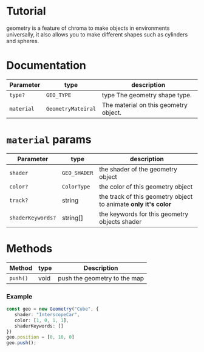 # Tutorial
geometry is a feature of chroma to make objects in environments universally, it also allows you to make different shapes such as cylinders and spheres.
# Documentation
| Parameter  | type               | description                           |
|------------|--------------------|---------------------------------------|
| `type?`    | `GEO_TYPE`         | type The geometry shape type.         |
| `material` | `GeometryMateiral` | The material on this geometry object. |

# `material` params
| Parameter         | type         | description                                                      |
|-------------------|--------------|------------------------------------------------------------------|
| `shader`          | `GEO_SHADER` | the shader of the geometry object                                |
| `color?`          | `ColorType`  | the color of this geometry object                                |
| `track?`          | string       | the track of this geometry object to animate **only it's color** |
| `shaderKeywords?` | string[]     | the keywords for this geometry objects shader                    |
# Methods
| Method   | type | Description                  |
|----------|------|------------------------------|
| `push()` | void | push the geometry to the map |

### Example
```ts
const geo = new Geometry("Cube", {
   shader: "InterscopeCar",
   color: [1, 0, 1, 1],
   shaderKeywords: []
})
geo.position = [0, 10, 0]
geo.push();
```